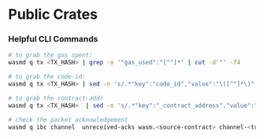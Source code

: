 # Public Crates
 
### Helpful CLI Commands 
```sh
# to grab the gas spent:
wasmd q tx <TX_HASH> | grep -o '"gas_used":"[^"]*' | cut -d'"' -f4
```

```sh
# to grab the code-id:
wasmd q tx <TX_HASH> | sed -n 's/.*"key":"code_id","value":"\([^"]*\)".*/\1/p' 
```

```sh
# to grab the contract-addr 
wasmd q tx <TX_HASH>  | sed -n 's/.*"key":"_contract_address","value":"\([^"]*\)".*/\1/p' 
```

```sh
# check the packet acknowledgement 
wasmd q ibc channel  unreceived-acks wasm.<source-contract> channel-<to-destination> --sequences=1
```